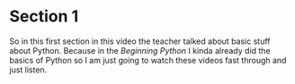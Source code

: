 # Section 1 
So in this first section in this video the teacher talked about basic stuff about Python. Because in the *Beginning 
Python* I kinda already did the basics of Python so I am just going to watch these videos fast through and just listen.